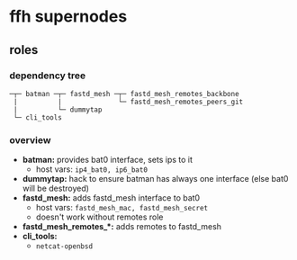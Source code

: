 # ffh supernodes

## roles

### dependency tree

    ─┬─ batman ─┬─ fastd_mesh ─┬─ fastd_mesh_remotes_backbone
     |          |              └─ fastd_mesh_remotes_peers_git
     |          └─ dummytap
     └─ cli_tools

### overview

- **batman:** provides bat0 interface, sets ips to it
    - host vars: ```ip4_bat0, ip6_bat0```
- **dummytap:** hack to ensure batman has always one interface
  (else bat0 will be destroyed)
- **fastd_mesh:** adds fastd_mesh interface to bat0
    - host vars: ```fastd_mesh_mac, fastd_mesh_secret```
    - doesn't work without remotes role
- **fastd_mesh_remotes_\*:** adds remotes to fastd_mesh
- **cli_tools:**
  - ```netcat-openbsd```
